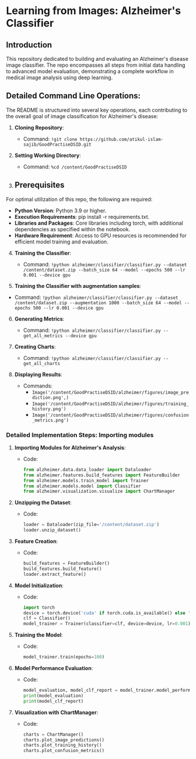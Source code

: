 
# Learning from Images: Alzheimer's Classifier

## Introduction
This repository dedicated to building and evaluating an Alzheimer's disease image classifier. The repo encompasses all steps from initial data handling to advanced model evaluation, demonstrating a complete workflow in medical image analysis using deep learning.

## Detailed Command Line Operations:
The README is structured into several key operations, each contributing to the overall goal of image classification for Alzheimer's disease:

1. **Cloning Repository**: 
   - Command: `!git clone https://github.com/atikul-islam-sajib/GoodPractiseDSID.git`

2. **Setting Working Directory**: 
   - Command: `%cd /content/GoodPractiseDSID`

3. ## Prerequisites
For optimal utilization of this repo, the following are required:
- **Python Version**: Python 3.9 or higher.
- **Execution Requirements**: pip install -r requirements.txt.
- **Libraries and Packages**: Core libraries including torch, with additional dependencies as specified within the notebook.
- **Hardware Requirement**: Access to GPU resources is recommended for efficient model training and evaluation.

4. **Training the Classifier**: 
   - Command: `!python alzheimer/classifier/classifier.py --dataset /content/dataset.zip --batch_size 64 --model --epochs 500 --lr 0.001 --device gpu`
   
5.  **Training the Classifier with augmentation samples**: 
   - Command: `!python alzheimer/classifier/classifier.py --dataset /content/dataset.zip --augmentation 1000 --batch_size 64 --model --epochs 500 --lr 0.001 --device gpu`

6. **Generating Metrics**: 
   - Command: `!python alzheimer/classifier/classifier.py --get_all_metrics --device gpu`

7. **Creating Charts**: 
   - Command: `!python alzheimer/classifier/classifier.py --get_all_charts`

8. **Displaying Results**: 
   - Commands:
     - `Image('/content/GoodPractiseDSID/alzheimer/figures/image_prediction.png',)`
     - `Image('/content/GoodPractiseDSID/alzheimer/figures/training_history.png')`
     - `Image('/content/GoodPractiseDSID/alzheimer/figures/confusion_metrics.png')`

### Detailed Implementation Steps: Importing modules

1. **Importing Modules for Alzheimer's Analysis**:
   - Code:
     ```python
     from alzheimer.data.data_loader import Dataloader
     from alzheimer.features.build_features import FeatureBuilder
     from alzheimer.models.train_model import Trainer
     from alzheimer.models.model import Classifier
     from alzheimer.visualization.visualize import ChartManager
     ```

2. **Unzipping the Dataset**:
   - Code:
     ```python
     loader = Dataloader(zip_file='/content/dataset.zip')
     loader.unzip_dataset()
     ```

3. **Feature Creation**:
   - Code:
     ```python
     build_features = FeatureBuilder()
     build_features.build_feature()
     loader.extract_feature()
     ```

4. **Model Initialization**:
   - Code:
     ```python
     import torch
     device = torch.device('cuda' if torch.cuda.is_available() else 'cpu')
     clf = Classifier()
     model_trainer = Trainer(classifier=clf, device=device, lr=0.001)
     ```

5. **Training the Model**:
   - Code:
     ```python
     model_trainer.train(epochs=100)
     ```

6. **Model Performance Evaluation**:
   - Code:
     ```python
     model_evaluation, model_clf_report = model_trainer.model_performance()
     print(model_evaluation)
     print(model_clf_report)
     ```


7. **Visualization with ChartManager**:
   - Code:
     ```python
     charts = ChartManager()
     charts.plot_image_predictions()
     charts.plot_training_history()
     charts.plot_confusion_metrics()
     ```

